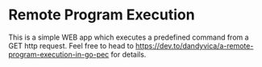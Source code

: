 # Remote Program Execution

This is a simple WEB app which executes a predefined command from a GET http request. Feel free to head to https://dev.to/dandyvica/a-remote-program-execution-in-go-pec for details.
